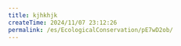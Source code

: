 ```yaml
---
title: kjhkhjk
createTime: 2024/11/07 23:12:26
permalink: /es/EcologicalConservation/pE7wD2ob/
---
```

